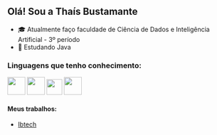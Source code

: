 ## Olá! Sou a Thaís Bustamante

- 🎓 Atualmente faço faculdade de Ciência de Dados e Inteligência Artificial - 3º período
- 📖 Estudando Java


### Linguagens que tenho conhecimento:

<div id="icons" style="display: inine-block;">
  <img height="40em" src="https://upload.wikimedia.org/wikipedia/commons/thumb/6/61/HTML5_logo_and_wordmark.svg/1200px-HTML5_logo_and_wordmark.svg.png">
  <img height="40em" src="https://upload.wikimedia.org/wikipedia/commons/thumb/d/d5/CSS3_logo_and_wordmark.svg/1200px-CSS3_logo_and_wordmark.svg.png"> 
  <img height="35em" src="https://upload.wikimedia.org/wikipedia/commons/thumb/c/c3/Python-logo-notext.svg/800px-Python-logo-notext.svg.png"> 
  <img height="40em" src="https://upload.wikimedia.org/wikipedia/commons/thumb/a/a7/React-icon.svg/1200px-React-icon.svg.png"> 
</div>


#### Meus trabalhos:
- <a href="https://ibtech.sendodigital.com/">Ibtech</a>
